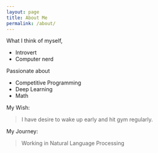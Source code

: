 ```yaml
---
layout: page
title: About Me
permalink: /about/
---
```

What I think of myself,
* Introvert
* Computer nerd
 
Passionate about
- Competitive Programming
- Deep Learning
- Math

My Wish:
> I have desire to wake up early and hit gym regularly.

My Journey:
> Working in Natural Language Processing
